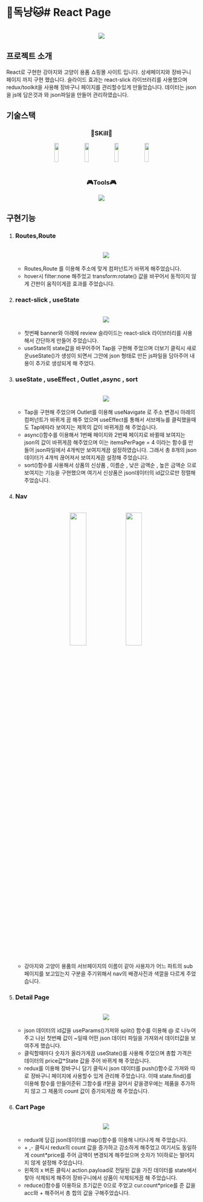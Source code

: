 # 🐶독냥🐱# React Page
<br>
<div align="center">
  <img src="https://user-images.githubusercontent.com/108567709/226276847-3027617a-f4e8-4a6f-9e4a-923f4ce34838.jpg">
</div>

## 프로젝트 소개
<p>
  React로 구현한 강아지와 고양이 용품 쇼핑몰 사이트 입니다. 상세페이지와 장바구니 페이지 까지 구현 했습니다. 슬라이드 효과는 react-slick 라이브러리를 사용했으며 redux/toolkit을 사용해 장바구니 페이지를 관리할수있게 만들었습니다. 데이터는 json을 js에 담은것과 와 json파일을 만들어 관리하였습니다.
</p>

## 기술스택
<div align="center">
  <h3>📝SKill📖</h3>
  <img src="https://img.shields.io/badge/React-61DAFB?style=flat-square&logo=React&logoColor=white" width="15%" height="50" />
  <img src="https://img.shields.io/badge/Sass-CC6699?style=flat-square&logo=Sass&logoColor=white" width="15%" height="50" />
  <img src="https://img.shields.io/badge/Javascript-F7DF1E?style=flat-square&logo=Javascript&logoColor=white" width="15%" height="50" />
  <img src="https://img.shields.io/badge/Redux-764ABC?style=flat-square&logo=Redux&logoColor=white" width="15%" height="50" />
</div>
<br>
<div align="center">
  <h3 align="center">🎮Tools🎮</h3>
  <img src="https://img.shields.io/badge/Visual%20Studio%20Code-007ACC?style=flat-square&logo=Visual%20Studio%20Code&logoColor=white" />
</div>

## 구현기능

<ol>
  <li>
    <h3>Routes,Route</h3>
    <br>
    <div align="center">
      <img src="https://user-images.githubusercontent.com/108567709/226276825-b45bc70e-8ef2-4f26-982a-2912ef2ae0d4.jpg">
    </div>
    <br>
    <ul>
      <li>  Routes,Route 를 이용해 주소에 맞게 컴퍼넌트가 바뀌게 해주었습니다.</li>
      <li>  hover시 filter:none 해주었고 transform:rotate() 값을 바꾸어서 동적이지 않게 간판이 움직이게끔 효과를 주었습니다.</li>
    </ul>
  </li>
  <li>
    <h3>react-slick , useState </h3>
    <br>
    <div align="center">
      <img src="https://user-images.githubusercontent.com/108567709/226276829-9a0a9f39-1ec6-4e44-ad50-ba970ab26bd7.jpg">
    </div>
    <br>
    <ul>
      <li>  첫번째 banner와 아래에 review 슬라이드는 react-slick 라이브러리를 사용해서 간단하게 만들어 주었습니다.</li>
      <li>  useState의 state값을 바꾸어주어 Tap을 구현해 주었으며 더보기 클릭시 새로운useState()가 생성이 되면서 그안에 json 형태로 만든 js파일을 담아주어 내용이 추가로 생성되게 해 주었다.</li>
    </ul>
  </li>
  <li>
    <h3>useState , useEffect , Outlet ,async , sort</h3>
    <br>
    <div align="center">
      <img src="https://user-images.githubusercontent.com/108567709/226276835-a2905bdb-e4a5-4069-8bc6-f7f50646476f.jpg">
    </div>
    <br>
    <ul>
      <li>  Tap을 구현해 주었으며 Outlet를 이용해 useNavigate 로 주소 변경시 아래의 컴퍼넌트가 바뀌게 끔 해주 었으며  useEffect를 통해서 서브메뉴를 클릭했을때도 Tap에따라 보여지는 제목의 값이 바뀌게끔 해 주었습니다.</li>
      <li>  async()함수를 이용해서 1번째 페이지와 2번째 페이지로 바뀔때 보여지는 json의 값이 바뀌게끔 해주었으며 이는 itemsPerPage = 4 이라는 함수를 만들어 json파일에서 4개씩만 보여지게끔 설정하였습니다. 그래서 총 8개의 json데이터가 4개씩 끊어져서 보여지게끔 설정해 주었습니다.</li>
      <li>  sort()함수를 사용해서 상품의 신상품 , 이름순 , 낮은 금액순 , 높은 금액순 으로 보여지는 기능을 구현했으며 여기서 신상품은 json데이터의 id값으로만 정렬해 주었습니다.</li>
    </ul>
  </li>
  <li>
    <h3>Nav</h3>
    <br>
    <div align="center">
      <img src="https://user-images.githubusercontent.com/108567709/226276837-fbdf5afb-fbf5-4939-8e64-155325125182.jpg" width="30%">
      <img src="https://user-images.githubusercontent.com/108567709/226276842-24cda695-3747-46f8-8dbc-3a155b1bf74d.jpg" width="30%">
    </div>
    <br>
    <ul>
      <li> 강아지와 고양이 용품의 서브페이지의 이름이 같아 사용자가 어느 파트의 sub 페이지를 보고있는지 구분을 주기위해서 nav의 배경사진과 색깔을 다르게 주었습니다.</li>
    </ul>
  </li>
  <li>
    <h3>Detail Page</h3>
    <br>
    <div align="center">
      <img src="https://user-images.githubusercontent.com/108567709/226276843-57d679c2-019c-4fc5-8853-2c815e610948.jpg">
    </div>
    <br>
    <ul>
      <li>  json 데이터의 id값을 useParams()가져와 split() 함수를 이용해 @ 로 나누어주고 나뉜 첫번째 값이 ~일때 어떤 json 데이터 파일을 가져와서 데이터값을 보여주게 했습니다.</li>
      <li>  클릭할때마다 숫자가 올라가게끔 useState()를 사용해 주었으며 총합 가격은 데이터의 price값*State 값을 주어 바뀌게 해 주었습니다.</li>
      <li>  redux를 이용해 장바구니 담기 클릭시 json 데이터를 push()함수로 가져와 따로 장바구니 페이지에 사용할수 있게 관리해 주었습니다. 이때  state.find()를 이용해 함수를 만들어준뒤 그함수를 if문을 걸어서 같을경우에는 제품을 추가하지 않고 그 제품의 count 값이 증가되게끔 해 주었습니다.</li>
    </ul>
  </li>
  <li>
    <h3>Cart Page</h3>
    <br>
    <div align="center">
      <img src="https://user-images.githubusercontent.com/108567709/226276845-22fe6167-9283-4aac-b1eb-f6a219c1ac12.jpg">
    </div>
    <br>
    <ul>
      <li>  redux에 담김 json데이터를 map()함수를 이용해 나타나게 해 주었습니다.</li>
      <li> + ,- 클릭시 redux의 count 값을 증가하고 감소하게 해주었고 여기서도 동일하게 count*price를 주어 금액이 변경되게 해주었으며 숫자가 1이하로는 떨어지지 않게 설정해 주었습니다. </li>
      <li>  왼쪽의 x 버튼 클릭시 action.payload로 전달된 값을 가진 데이터를 state에서 찾아 삭제되게 해주어 장바구니에서 상품이 삭제되게끔 해 주었습니다.</li>
      <li>  reduce()함수를 이용하요 초기값은 0으로 주었고 cur.count*price를 준 값을 acc와 + 해주어서 총 합의 값을 구해주었습니다.</li>
    </ul>
  </li>
 </ol>
